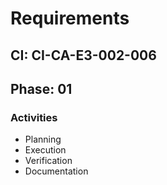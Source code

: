 # Requirements

## CI: CI-CA-E3-002-006
## Phase: 01

### Activities
- Planning
- Execution
- Verification
- Documentation
